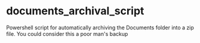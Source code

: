 # documents_archival_script
Powershell script for automatically archiving the Documents folder into a zip file. You could consider this a poor man's backup

